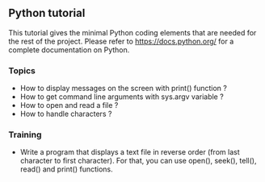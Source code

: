 Python tutorial
---------------

This tutorial gives the minimal Python coding elements that are needed for the rest of the project.
Please refer to https://docs.python.org/ for a complete documentation on Python.

### Topics
- How to display messages on the screen with print() function ?
- How to get command line arguments with sys.argv variable ?
- How to open and read a file ?
- How to handle characters ?

### Training
- Write a program that displays a text file in reverse order (from last character to first character).
For that, you can use open(), seek(), tell(), read() and print() functions.

